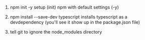 1. npm init -y
setup (init) npm with default settings (-y)

2. npm install --save-dev typescript
installs typescript as a devdependency (you'll see it show up in the package.json file)

3. tell git to ignore the node_modules directory